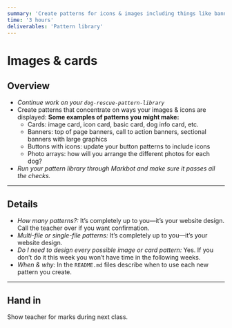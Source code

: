 ```yaml
---
summary: 'Create patterns for icons & images including things like banners, cards, images & captions, etc.'
time: '3 hours'
deliverables: 'Pattern library'
---
```


# Images & cards

## Overview

- *Continue work on your `dog-rescue-pattern-library`*
- Create patterns that concentrate on ways your images & icons are displayed: **Some examples of patterns you might make:**
  - Cards: image card, icon card, basic card, dog info card, etc.
  - Banners: top of page banners, call to action banners, sectional banners with large graphics
  - Buttons with icons: update your button patterns to include icons
  - Photo arrays: how will you arrange the different photos for each dog?
- *Run your pattern library through Markbot and make sure it passes all the checks.*

---

## Details

- *How many patterns?:* It’s completely up to you—it’s your website design. Call the teacher over if you want confirmation.
- *Multi-file or single-file patterns:* It’s completely up to you—it’s your website design.
- *Do I need to design every possible image or card pattern:* Yes. If you don’t do it this week you won’t have time in the following weeks.
- *When & why:* In the `README.md` files describe when to use each new pattern you create.

---

## Hand in

Show teacher for marks during next class.
